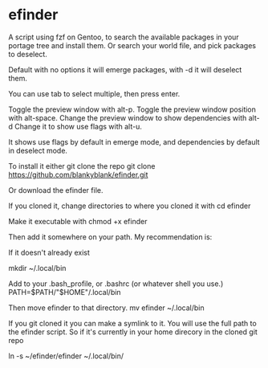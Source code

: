# efinder

A script using fzf on Gentoo, to search the available packages in your portage
tree and install them. Or search your world file, and pick packages 
to deselect.

Default with no options it will emerge packages, with -d it will deselect them.

You can use tab to select multiple, then press enter.

Toggle the preview window with alt-p. 
Toggle the preview window position with alt-space.
Change the preview window to show dependencies with alt-d
Change it to show use flags with alt-u.

It shows use flags by default in emerge mode, and dependencies by default
in deselect mode.



To install it either git clone the repo
git clone https://github.com/blankyblank/efinder.git

Or download the efinder file.

If you cloned it, change directories to where you cloned it with 
cd efinder

Make it executable with 
chmod +x efinder

Then add it somewhere on your path. My recommendation is:

If it doesn't already exist

mkdir ~/.local/bin

Add to your .bash_profile, or .bashrc (or whatever shell you use.)
PATH=$PATH/"$HOME"/.local/bin

Then move efinder to that directory.
mv efinder ~/.local/bin

If you git cloned it you can make a symlink to it.
You will use the full path to the efinder script. So if it's currently in
your home direcory in the cloned git repo

ln -s ~/efinder/efinder ~/.local/bin/

